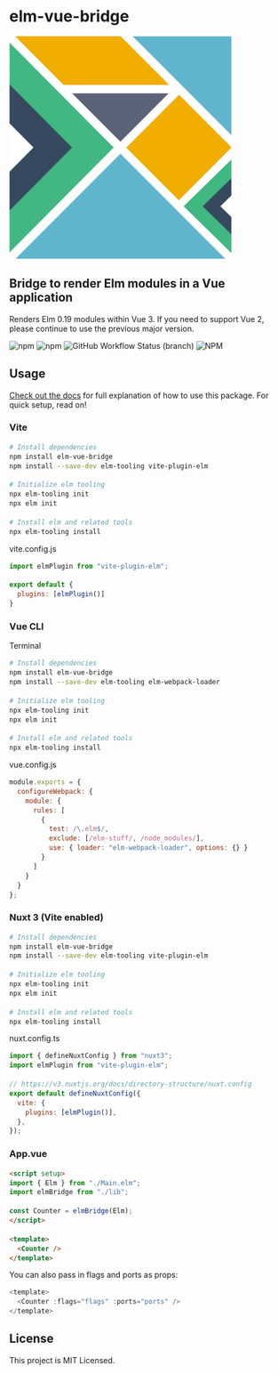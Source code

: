 # elm-vue-bridge

<img src="https://raw.githubusercontent.com/lindsaykwardell/elm-vue-bridge/main/docs/.vuepress/public/images/elm-vue-bridge.webp" style="width: 400px">

## **Bridge to render Elm modules in a Vue application**

Renders Elm 0.19 modules within Vue 3. If you need to support Vue 2, please continue to use the previous major version.

![npm](https://img.shields.io/npm/v/elm-vue-bridge)
![npm](https://img.shields.io/npm/dw/elm-vue-bridge)
![GitHub Workflow Status (branch)](https://img.shields.io/github/workflow/status/lindsaykwardell/elm-vue-bridge/ci/main)
![NPM](https://img.shields.io/npm/l/elm-vue-bridge)

## Usage

[Check out the docs](https://elm-vue-bridge.lindsaykwardell.com/) for full explanation of how to use this package. For quick setup, read on!

### Vite

```bash
# Install dependencies
npm install elm-vue-bridge
npm install --save-dev elm-tooling vite-plugin-elm 

# Initialize elm tooling
npx elm-tooling init
npx elm init

# Install elm and related tools
npx elm-tooling install
```

vite.config.js
```js
import elmPlugin from "vite-plugin-elm";

export default {
  plugins: [elmPlugin()]
}
```

### Vue CLI

Terminal
```bash
# Install dependencies
npm install elm-vue-bridge
npm install --save-dev elm-tooling elm-webpack-loader

# Initialize elm tooling
npx elm-tooling init
npx elm init

# Install elm and related tools
npx elm-tooling install
```

vue.config.js
```javascript
module.exports = {
  configureWebpack: {
    module: {
      rules: [
        {
          test: /\.elm$/,
          exclude: [/elm-stuff/, /node_modules/],
          use: { loader: "elm-webpack-loader", options: {} }
        }
      ]
    }
  }
};

```

### Nuxt 3 (Vite enabled)

```bash
# Install dependencies
npm install elm-vue-bridge
npm install --save-dev elm-tooling vite-plugin-elm

# Initialize elm tooling
npx elm-tooling init
npx elm init

# Install elm and related tools
npx elm-tooling install
```

nuxt.config.ts
```js
import { defineNuxtConfig } from "nuxt3";
import elmPlugin from "vite-plugin-elm";

// https://v3.nuxtjs.org/docs/directory-structure/nuxt.config
export default defineNuxtConfig({
  vite: {
    plugins: [elmPlugin()],
  },
});

```

### App.vue
```html
<script setup>
import { Elm } from "./Main.elm";
import elmBridge from "./lib";

const Counter = elmBridge(Elm);
</script>

<template>
  <Counter />
</template>

```

You can also pass in flags and ports as props:

```javascript
<template>
  <Counter :flags="flags" :ports="ports" />
</template>
```

## License

This project is MIT Licensed.
